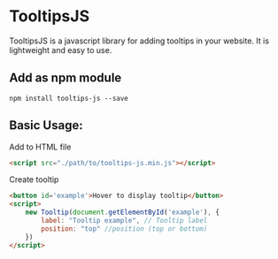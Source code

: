 # TooltipsJS
TooltipsJS is a javascript library for adding tooltips in your website. It is lightweight and easy to use.
## Add as npm module
```shell
npm install tooltips-js --save
```
## Basic Usage: 
Add to HTML file
```html
<script src="./path/to/tooltips-js.min.js"></script>
```
Create tooltip
```html
<button id='example'>Hover to display tooltip</button>
<script>
	new Tooltip(document.getElementById('example'), {
		label: "Tooltip example", // Tooltip label
		position: "top" //position (top or bottom)
	})
</script>
```
